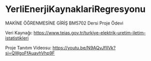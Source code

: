 # YerliEnerjiKaynaklariRegresyonu
MAKİNE ÖĞRENMESİNE GİRİŞ BM5702 Dersi Proje Ödevi

Veri Kaynağı: https://www.teias.gov.tr/turkiye-elektrik-uretim-iletim-istatistikleri

Proje Tanıtım Videosu: https://youtu.be/N9AQvJfIIVk?si=QWgoFfAuavhVhp9F
